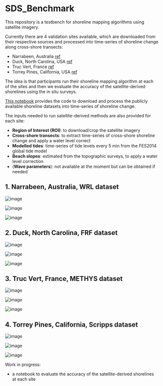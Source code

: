# SDS_Benchmark

This repository is a testbench for shoreline mapping algorithms using satellite imagery.

Currently there are 4 validation sites available, which are downloaded from their respective sources and processed into time-series of shoreline change along cross-shore transects:
- Narrabeen, Australia [ref](https://www.nature.com/articles/sdata201624)
- Duck, North Carolina, USA [ref](https://agupubs.onlinelibrary.wiley.com/doi/abs/10.1002/2014JC010329)
- Truc Vert, France [ref](https://www.nature.com/articles/s41597-020-00750-5#Tab2)
- Torrey Pines, California, USA [ref](https://www.nature.com/articles/s41597-019-0167-6)

The idea is that participants run their shoreline mapping algorithm at each of the sites and then we evaluate the accuracy of the satellite-derived shorelines using the in situ surveys.

[This notebook](https://github.com/kvos/SDS_Benchmark/blob/main/1_preprocess_datasets.ipynb) provides the code to download and process the publicly available shoreline datasets into time-series of shoreline change.

The inputs needed to run satellite-derived methods are also provided for each site:
- **Region of Interest (ROI)**: to download/crop the satellite imagery
- **Cross-shore transects**: to extract time-series of cross-shore shoreline change and apply a water level correct
- **Modelled tides**: time-series of tide levels every 5 min from the FES2014 global tide model
- **Beach slopes**: estimated from the topographic surveys, to apply a water level correction
- (**Wave parameters**): not available at the moment but can be obtained if needed

## 1. Narrabeen, Australia, WRL dataset
![image](https://user-images.githubusercontent.com/7217258/188481021-470a338c-739d-4fc8-8d9e-02bfa94cd38c.png)

![image](https://user-images.githubusercontent.com/7217258/188481407-341562b4-6f31-483f-ae2a-f2500769029e.png)

![image](https://user-images.githubusercontent.com/7217258/188481493-47746dbb-a4ca-4901-8932-db011a1c396d.png)

## 2. Duck, North Carolina, FRF dataset

![image](https://user-images.githubusercontent.com/7217258/188481583-a711f23e-7d06-442a-a781-0346b5dde219.png)

![image](https://user-images.githubusercontent.com/7217258/188481706-2135eb81-55f5-4a51-83fd-8716222e93fa.png)

![image](https://user-images.githubusercontent.com/7217258/188481797-1429ee75-0d4c-4969-ace7-b34c1a10d4d0.png)

## 3. Truc Vert, France, METHYS dataset
![image](https://user-images.githubusercontent.com/7217258/188474332-c9104f70-398b-419e-93d6-a744c2cabb2c.png)

![image](https://user-images.githubusercontent.com/7217258/188473839-3a186785-79e8-4734-9d74-6dff1c7a4a71.png)

![image](https://user-images.githubusercontent.com/7217258/188474017-4131da6e-5c1a-4cca-83a1-336e6b5d57de.png)

## 4. Torrey Pines, California, Scripps dataset
![image](https://user-images.githubusercontent.com/7217258/188481954-69a07b07-714b-4ed8-b9ea-c5991ff0d058.png)

![image](https://user-images.githubusercontent.com/7217258/188482069-1a2f1389-ec55-4c1a-a0c2-44e217fdc75b.png)

![image](https://user-images.githubusercontent.com/7217258/188482153-8c921827-ffb1-461f-8c4b-b9d38592f1fc.png)


Work in progress:
- a notebook to evaluate the accuracy of the satellite-derived shorelines at each site

